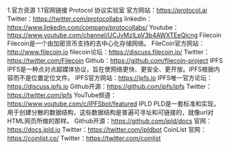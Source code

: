 1.官方资源
1.1官网链接
Protocol 协议实验室
官方网站：https://protocol.ai
Twitter：https://twitter.com/protocollabs
linkedin：https://www.linkedin.com/company/protocollabs/
Youtube：https://www.youtube.com/channel/UCJvMzILpV3b4AWXTEeQjcng
Filecoin
Filecoin是一个由加密货币支持的去中心化存储网络。
FileCoin官方网站：http://www.filecoin.io
filecoin论坛：https://discuss.filecoin.io/
Twitter：https://twitter.com/Filecoin
Github：https://github.com/filecoin-project
IPFS
IPFS是一种点对点超媒体协议，旨在使网络更快、更安全、更开放。IPFS根据内容而不是位置定位文件。
IPFS官方网站：https://ipfs.io
IPFS唯一官方论坛：https://discuss.ipfs.io
Github开源：https://github.com/ipfs/ipfs
Twitter：https://twitter.com/ipfs
YouTube频道：https://www.youtube.com/c/IPFSbot/featured
IPLD
PLD是一套标准和实现，用于创建分散的数据结构，这些数据结构是普遍可寻址和可链接的，就像url对HTML网页所做的那样。
Github开源：https://github.com/ipld/docs
官网：https://docs.ipld.io
Twitter：https://twitter.com/ipldbot
CoinList
官网：https://coinlist.co/
Twitter：https://twitter.com/coinlist
